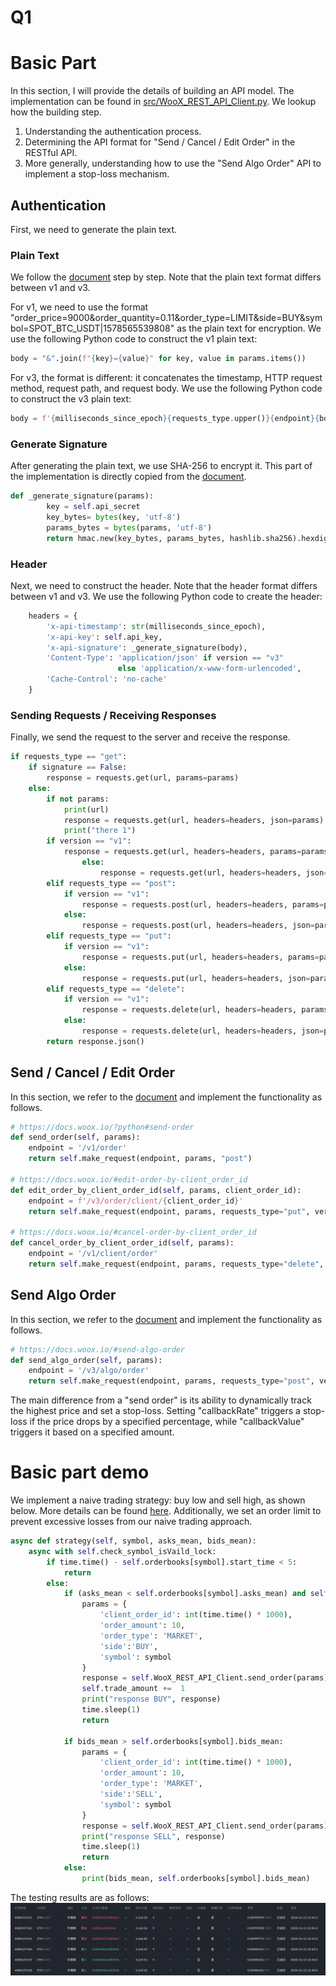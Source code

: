 # Q1
# Basic Part
In this section, I will provide the details of building an API model. 
The implementation can be found in [src/WooX_REST_API_Client.py](https://github.com/NYCU-SDC/Quant-Training-Group-C/blob/main/Assignment2/Q1/src/WooX_REST_API_Client.py).
We lookup how the building step.
1. Understanding the authentication process.
2. Determining the API format for "Send / Cancel / Edit Order" in the RESTful API.
3. More generally, understanding how to use the "Send Algo Order" API to implement a stop-loss mechanism.


## Authentication
First, we need to generate the plain text.
### Plain Text
We follow the [document](https://docs.woox.io/#authentication) step by step. 
Note that the plain text format differs between v1 and v3.

For v1, we need to use the format "order_price=9000&order_quantity=0.11&order_type=LIMIT&side=BUY&symbol=SPOT_BTC_USDT|1578565539808" as the plain text for encryption. 
We use the following Python code to construct the v1 plain text:
```python
body = "&".join(f"{key}={value}" for key, value in params.items())
```

For v3, the format is different: it concatenates the timestamp, HTTP request method, request path, and request body. 
We use the following Python code to construct the v3 plain text:
```python
body = f'{milliseconds_since_epoch}{requests_type.upper()}{endpoint}{body}'
```

### Generate Signature
After generating the plain text, we use SHA-256 to encrypt it. This part of the implementation is directly copied from the [document](https://docs.woox.io/#authentication).
```python
def _generate_signature(params):
        key = self.api_secret
        key_bytes= bytes(key, 'utf-8')
        params_bytes = bytes(params, 'utf-8')
        return hmac.new(key_bytes, params_bytes, hashlib.sha256).hexdigest()
```

### Header
Next, we need to construct the header. 
Note that the header format differs between v1 and v3. 
We use the following Python code to create the header:

```python
    headers = {
        'x-api-timestamp': str(milliseconds_since_epoch),
        'x-api-key': self.api_key,
        'x-api-signature': _generate_signature(body),
        'Content-Type': 'application/json' if version == "v3" 
                        else 'application/x-www-form-urlencoded',
        'Cache-Control': 'no-cache'
    }
```
### Sending Requests / Receiving Responses
Finally, we send the request to the server and receive the response.
```python
if requests_type == "get":
    if signature == False:
        response = requests.get(url, params=params)
    else:
        if not params:
            print(url)
            response = requests.get(url, headers=headers, json=params)
            print("there 1")
        if version == "v1":
            response = requests.get(url, headers=headers, params=params)
                else:
                    response = requests.get(url, headers=headers, json=params)
        elif requests_type == "post":
            if version == "v1":
                response = requests.post(url, headers=headers, params=params)
            else:
                response = requests.post(url, headers=headers, json=params)
        elif requests_type == "put":
            if version == "v1":
                response = requests.put(url, headers=headers, params=params)
            else:
                response = requests.put(url, headers=headers, json=params)
        elif requests_type == "delete":
            if version == "v1":
                response = requests.delete(url, headers=headers, params=params)
            else:
                response = requests.delete(url, headers=headers, json=params)
        return response.json()
```

## Send / Cancel / Edit Order

In this section, we refer to the [document](https://docs.woox.io/#authentication) and implement the functionality as follows.


```python
# https://docs.woox.io/?python#send-order
def send_order(self, params):
    endpoint = '/v1/order'
    return self.make_request(endpoint, params, "post")

# https://docs.woox.io/#edit-order-by-client_order_id
def edit_order_by_client_order_id(self, params, client_order_id):
    endpoint = f'/v3/order/client/{client_order_id}'
    return self.make_request(endpoint, params, requests_type="put", version="v3", signature=True)

# https://docs.woox.io/#cancel-order-by-client_order_id
def cancel_order_by_client_order_id(self, params):
    endpoint = '/v1/client/order'
    return self.make_request(endpoint, params, requests_type="delete", version="v1")
```

## Send Algo Order
In this section, we refer to the [document](https://docs.woox.io/#authentication) and implement the functionality as follows.
```python
# https://docs.woox.io/#send-algo-order
def send_algo_order(self, params):
    endpoint = '/v3/algo/order'
    return self.make_request(endpoint, params, requests_type="post", version="v3")
```
The main difference from a "send order" is its ability to dynamically track the highest price and set a stop-loss. Setting "callbackRate" triggers a stop-loss if the price drops by a specified percentage, while "callbackValue" triggers it based on a specified amount.


# Basic part demo

We implement a naive trading strategy: buy low and sell high, as shown below. More details can be found [here](https://github.com/NYCU-SDC/Quant-Training-Group-C/blob/main/Assignment2/Q1/src/main.py). Additionally, we set an order limit to prevent excessive losses from our naive trading approach.



```python
async def strategy(self, symbol, asks_mean, bids_mean):
    async with self.check_symbol_isVaild_lock:
        if time.time() - self.orderbooks[symbol].start_time < 5:
            return
        else:
            if (asks_mean < self.orderbooks[symbol].asks_mean) and self.trade_amount < 6:
                params = {
                    'client_order_id': int(time.time() * 1000),
                    'order_amount': 10,
                    'order_type': 'MARKET',
                    'side':'BUY',
                    'symbol': symbol
                }
                response = self.WooX_REST_API_Client.send_order(params)
                self.trade_amount +=  1
                print("response BUY", response)
                time.sleep(1)
                return
            
            if bids_mean > self.orderbooks[symbol].bids_mean:
                params = {
                    'client_order_id': int(time.time() * 1000),
                    'order_amount': 10,
                    'order_type': 'MARKET',
                    'side':'SELL',
                    'symbol': symbol
                }
                response = self.WooX_REST_API_Client.send_order(params)
                print("response SELL", response)
                time.sleep(1)
                return
            else:
                print(bids_mean, self.orderbooks[symbol].bids_mean)
```
The testing results are as follows:
![algorithm](./output/algorithm.png)
